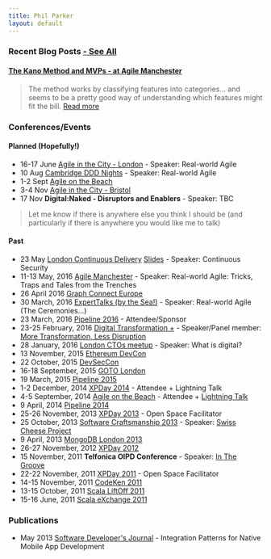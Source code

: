 ```yaml
---
title: Phil Parker
layout: default
---
```


### Recent Blog Posts [- See All](/blog/)

#### [The Kano Method and MVPs - at Agile Manchester](2016/05/16/kano-and-mvp/)
> The method works by classifying features into categories... and seems to be a pretty good way of understanding which features might fit the bill.
> [Read more](2016/05/16/kano-and-mvp/)

### Conferences/Events

#### Planned (Hopefully!)



- 16-17 June [Agile in the City - London](http://agileinthecity.net/2016/london/sessions/index.php?session=500) - Speaker: Real-world Agile
- 10 Aug [Cambridge DDD Nights](http://www.meetup.com/CambridgeDDDNights/events/231093059/) - Speaker: Real-world Agile
- 1-2 Sept [Agile on the Beach](http://agileonthebeach.com/)
- 3-4 Nov [Agile in the City - Bristol](http://agileinthecity.net/2016/bristol/)
- 17 Nov **Digital:Naked - Disruptors and Enablers** - Speaker: TBC

> Let me know if there is anywhere else you think I should be (and particularly if there is anywhere you would like me to talk)

#### Past

- 23 May [London Continuous Delivery](https://vimeo.com/168470076) [Slides](http://www.slideshare.net/EqualExperts/continuous-security) - Speaker: Continuous Security
- 11-13 May, 2016 [Agile Manchester](http://agilemanchester.net/2016/sessions/index.php?session=503) - Speaker: Real-world Agile: Tricks, Traps and Tales from the Trenches
- 26 April 2016 [Graph Connect Europe](http://graphconnect.com)
- 30 March, 2016 [ExpertTalks (by the Sea!)](http://www.meetup.com/Expert-Talks/events/229575362/) - Speaker: Real-world Agile (The Ceremonies...)
- 23 March, 2016 [Pipeline 2016](http://web.pipelineconf.info/) - Attendee/Sponsor
- 23-25 February, 2016 [Digital Transformation +](http://www.digitaltransformationplus.com/conference-day-one---february-24th-2016-agendaday) - Speaker/Panel member: [More Transformation, Less Disruption](http://www.cxnetwork.com/cx-digital/videos/how-do-bbc-and-merlin-entertainments-make-the-most/)
- 28 January, 2016 [London CTOs meetup](http://www.meetup.com/LondonCTOs/) - Speaker: What is digital?
- 13 November, 2015 [Ethereum DevCon](https://devcon.ethereum.org/)
- 22 October, 2015 [DevSecCon](https://www.devseccon.com/)
- 16-18 September, 2015 [GOTO London](http://gotocon.com/goto-london-2015/)
- 19 March, 2015 [Pipeline 2015](http://web.pipelineconf.info/2015-event/) 
- 1-2 December, 2014 [XPDay 2014](http://xpday.wordpress.com/) - Attendee + Lightning Talk
- 4-5 September, 2014 [Agile on the Beach](http://agileonthebeach.com/) - Attendee + [Lightning Talk](/2014/09/04/architecture-101+domain-alignment/)
- 9 April, 2014 [Pipeline 2014](http://web.pipelineconf.info/2014-event/)
- 25-26 November, 2013 [XPDay 2013](http://xpday.wordpress.com/) - Open Space Facilitator
- 25 October, 2013 [Software Craftsmanship 2013](http://www.codemanship.co.uk/softwarecraftsmanship/) - Speaker: [Swiss Cheese Project](http://about.swisscheeseproject.com/sc2013.html)
- 9 April, 2013 [MongoDB London 2013](http://www.mongodb.com/events/mongodb-london-2013)
- 26-27 November, 2012 [XPDay 2012](http://xpday.wordpress.com/page/2/)
- 15 November, 2011 **Telfonica OIPD Conference** - Speaker: [In The Groove](http://www.youtube.com/watch?v=fTYwj625Tp8)
- 22-22 November, 2011 [XPDay 2011](http://xpday2011.wordpress.com/) - Open Space Facilitator
- 14-15 November, 2011 [CodeKen 2011](http://codeken.com/codeken-2012/codeken-2011.html)
- 13-15 October, 2011 [Scala LiftOff 2011](https://skillsmatter.com/conferences/803-scala-lift-off-london-2011)
- 15-16 June, 2011 [Scala eXchange 2011](https://skillsmatter.com/conferences/857-scala-exchange-2011)

### Publications

- May 2013 [Software Developer's Journal](http://sdjournal.org/new-issue-iphone-development-all-you-have-to-know/) - Integration Patterns for Native Mobile App Development


